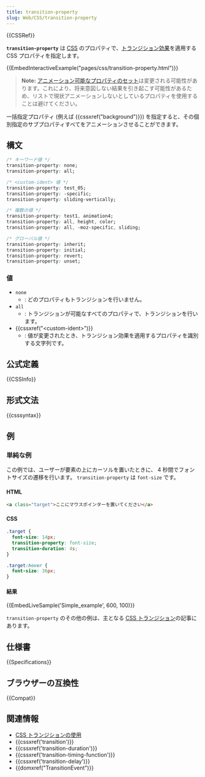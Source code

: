 ```yaml
---
title: transition-property
slug: Web/CSS/transition-property
---
```

{{CSSRef}}

**`transition-property`** は [CSS](/ja/docs/Web/CSS) のプロパティで、[トランジション効果](/ja/docs/Web/CSS/CSS_Transitions/Using_CSS_transitions)を適用する CSS プロパティを指定します。

{{EmbedInteractiveExample("pages/css/transition-property.html")}}

> **Note:** [アニメーション可能なプロパティのセット](/ja/docs/Web/CSS/CSS_animated_properties)は変更される可能性があります。これにより、将来意図しない結果を引き起こす可能性があるため、リストで現状アニメーションしないとしているプロパティを使用することは避けてください。

一括指定プロパティ (例えば {{cssxref("background")}}) を指定すると、その個別指定のサブプロパティすべてをアニメーションさせることができます。

## 構文

```css
/* キーワード値 */
transition-property: none;
transition-property: all;

/* <custom-ident> 値 */
transition-property: test_05;
transition-property: -specific;
transition-property: sliding-vertically;

/* 複数の値 */
transition-property: test1, animation4;
transition-property: all, height, color;
transition-property: all, -moz-specific, sliding;

/* グローバル値 */
transition-property: inherit;
transition-property: initial;
transition-property: revert;
transition-property: unset;
```

### 値

- `none`
  - : どのプロパティもトランジションを行いません。
- `all`
  - : トランジションが可能なすべてのプロパティで、トランジションを行います。
- {{cssxref("&lt;custom-ident&gt;")}}
  - : 値が変更されたとき、トランジション効果を適用するプロパティを識別する文字列です。

## 公式定義

{{CSSInfo}}

## 形式文法

{{csssyntax}}

## 例

### 単純な例

この例では、ユーザーが要素の上にカーソルを置いたときに、 4 秒間でフォントサイズの遷移を行います。 `transition-property` は `font-size` です。

#### HTML

```html
<a class="target">ここにマウスポインターを置いてください</a>
```

#### CSS

```css
.target {
  font-size: 14px;
  transition-property: font-size;
  transition-duration: 4s;
}

.target:hover {
  font-size: 36px;
}
```

#### 結果

{{EmbedLiveSample('Simple_example', 600, 100)}}

`transition-property` のその他の例は、主となる [CSS トランジション](/ja/docs/Web/CSS/CSS_Transitions/Using_CSS_transitions)の記事にあります。

## 仕様書

{{Specifications}}

## ブラウザーの互換性

{{Compat}}

## 関連情報

- [CSS トランジションの使用](/ja/docs/Web/CSS/CSS_Transitions/Using_CSS_transitions)
- {{cssxref('transition')}}
- {{cssxref('transition-duration')}}
- {{cssxref('transition-timing-function')}}
- {{cssxref('transition-delay')}}
- {{domxref("TransitionEvent")}}
